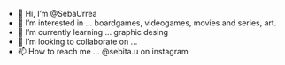 - 👋 Hi, I’m @SebaUrrea
- 👀 I’m interested in ... boardgames, videogames, movies and series, art.
- 🌱 I’m currently learning ... graphic desing
- 💞️ I’m looking to collaborate on ... 
- 📫 How to reach me ... @sebita.u on instagram

<!---
SebaUrrea/SebaUrrea is a ✨ special ✨ repository because its `README.md` (this file) appears on your GitHub profile.
You can click the Preview link to take a look at your changes.
--->
